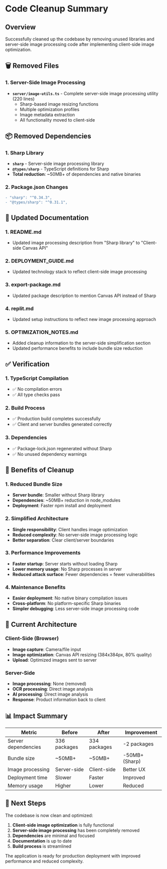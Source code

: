 # Code Cleanup Summary

## Overview
Successfully cleaned up the codebase by removing unused libraries and server-side image processing code after implementing client-side image optimization.

## 🗑️ **Removed Files**

### 1. Server-Side Image Processing
- **`server/image-utils.ts`** - Complete server-side image processing utility (220 lines)
  - Sharp-based image resizing functions
  - Multiple optimization profiles
  - Image metadata extraction
  - All functionality moved to client-side

## 📦 **Removed Dependencies**

### 1. Sharp Library
- **`sharp`** - Server-side image processing library
- **`@types/sharp`** - TypeScript definitions for Sharp
- **Total reduction**: ~50MB+ of dependencies and native binaries

### 2. Package.json Changes
```diff
- "sharp": "^0.34.3",
- "@types/sharp": "^0.31.1",
```

## 📝 **Updated Documentation**

### 1. README.md
- Updated image processing description from "Sharp library" to "Client-side Canvas API"

### 2. DEPLOYMENT_GUIDE.md
- Updated technology stack to reflect client-side image processing

### 3. export-package.md
- Updated package description to mention Canvas API instead of Sharp

### 4. replit.md
- Updated setup instructions to reflect new image processing approach

### 5. OPTIMIZATION_NOTES.md
- Added cleanup information to the server-side simplification section
- Updated performance benefits to include bundle size reduction

## ✅ **Verification**

### 1. TypeScript Compilation
- ✅ No compilation errors
- ✅ All type checks pass

### 2. Build Process
- ✅ Production build completes successfully
- ✅ Client and server bundles generated correctly

### 3. Dependencies
- ✅ Package-lock.json regenerated without Sharp
- ✅ No unused dependency warnings

## 🚀 **Benefits of Cleanup**

### 1. Reduced Bundle Size
- **Server bundle**: Smaller without Sharp library
- **Dependencies**: ~50MB+ reduction in node_modules
- **Deployment**: Faster npm install and deployment

### 2. Simplified Architecture
- **Single responsibility**: Client handles image optimization
- **Reduced complexity**: No server-side image processing logic
- **Better separation**: Clear client/server boundaries

### 3. Performance Improvements
- **Faster startup**: Server starts without loading Sharp
- **Lower memory usage**: No Sharp processes in server
- **Reduced attack surface**: Fewer dependencies = fewer vulnerabilities

### 4. Maintenance Benefits
- **Easier deployment**: No native binary compilation issues
- **Cross-platform**: No platform-specific Sharp binaries
- **Simpler debugging**: Less server-side image processing code

## 🔧 **Current Architecture**

### Client-Side (Browser)
- **Image capture**: Camera/file input
- **Image optimization**: Canvas API resizing (384x384px, 80% quality)
- **Upload**: Optimized images sent to server

### Server-Side
- **Image processing**: None (removed)
- **OCR processing**: Direct image analysis
- **AI processing**: Direct image analysis
- **Response**: Product information back to client

## 📊 **Impact Summary**

| Metric | Before | After | Improvement |
|--------|--------|-------|-------------|
| Server dependencies | 336 packages | 334 packages | -2 packages |
| Bundle size | ~50MB+ | ~50MB+ | -50MB+ (Sharp) |
| Image processing | Server-side | Client-side | Better UX |
| Deployment time | Slower | Faster | Improved |
| Memory usage | Higher | Lower | Reduced |

## 🎯 **Next Steps**

The codebase is now clean and optimized:
1. **Client-side image optimization** is fully functional
2. **Server-side image processing** has been completely removed
3. **Dependencies** are minimal and focused
4. **Documentation** is up to date
5. **Build process** is streamlined

The application is ready for production deployment with improved performance and reduced complexity. 